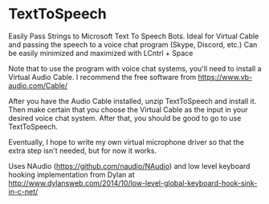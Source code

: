 # TextToSpeech
Easily Pass Strings to Microsoft Text To Speech Bots. Ideal for Virtual Cable and passing the speech to a voice chat program (Skype, Discord, etc.) Can be easily minimized and maximized with LCntrl + Space

Note that to use the program with voice chat systems, you'll need to install a Virtual Audio Cable. I recommend the free software from https://www.vb-audio.com/Cable/

After you have the Audio Cable installed, unzip TextToSpeech and install it. Then make certain that you choose the Virtual Cable as the input in your desired voice chat system. After that, you should be good to go to use TextToSpeech.

Eventually, I hope to write my own virtual microphone driver so that the extra step isn't needed, but for now it works.

Uses NAudio (https://github.com/naudio/NAudio) and low level keyboard hooking implementation from Dylan at http://www.dylansweb.com/2014/10/low-level-global-keyboard-hook-sink-in-c-net/


